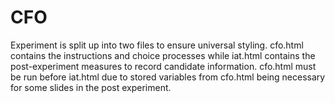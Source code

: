 # CFO
Experiment is split up into two files to ensure universal styling. cfo.html contains the instructions and choice processes while iat.html contains the post-experiment measures to record candidate information. cfo.html must be run before iat.html due to stored variables from cfo.html being necessary for some slides in the post experiment. 